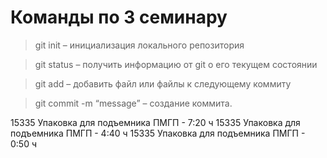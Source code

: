 # Команды по 3 семинару

> git init – инициализация локального репозитория

> git status – получить информацию от git о его текущем состоянии

> git add – добавить файл или файлы к следующему коммиту

> git commit -m “message” – создание коммита.


15335 Упаковка для подъемника ПМГП -  7:20 ч
15335 Упаковка для подъемника ПМГП - 4:40 ч
15335 Упаковка для подъемника ПМГП - 0:50 ч


